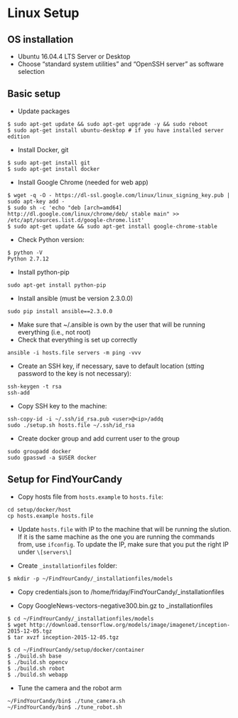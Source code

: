Linux Setup
===

## OS installation
- Ubuntu 16.04.4 LTS Server or Desktop
- Choose “standard system utilities” and “OpenSSH server” as software selection

## Basic setup

- Update packages
```
$ sudo apt-get update && sudo apt-get upgrade -y && sudo reboot
$ sudo apt-get install ubuntu-desktop # if you have installed server edition
```

- Install Docker, git
```
$ sudo apt-get install git
$ sudo apt-get install docker
```

- Install Google Chrome (needed for web app)
```
$ wget -q -O - https://dl-ssl.google.com/linux/linux_signing_key.pub | sudo apt-key add - 
$ sudo sh -c 'echo "deb [arch=amd64] http://dl.google.com/linux/chrome/deb/ stable main" >> /etc/apt/sources.list.d/google-chrome.list'
$ sudo apt-get update && sudo apt-get install google-chrome-stable
```

- Check Python version:
```
$ python -V
Python 2.7.12
```

- Install python-pip
```
sudo apt-get install python-pip
```

- Install ansible (must be version 2.3.0.0)
```
sudo pip install ansible==2.3.0.0
```

- Make sure that ~/.ansible is own by the user that will be running everything (i.e., not root)
- Check that everything is set up correctly
```
ansible -i hosts.file servers -m ping -vvv
```

- Create an SSH key, if necessary, save to default location (stting password to the key is not necessary):
```
ssh-keygen -t rsa
ssh-add
```

- Copy SSH key to the machine:
```
ssh-copy-id -i ~/.ssh/id_rsa.pub <user>@<ip>/addq
sudo ./setup.sh hosts.file ~/.ssh/id_rsa
```

- Create docker group and add current user to the group
```
sudo groupadd docker
sudo gpasswd -a $USER docker
```


## Setup for FindYourCandy
- Copy hosts file from `hosts.example` to `hosts.file`:
```
cd setup/docker/host
cp hosts.example hosts.file
```

- Update `hosts.file` with IP to the machine that will be running the slution. If it is the same machine as the one you are running the commands from, use ```ifconfig```. To update the IP, make sure that you put the right IP under `\[servers\]`

- Create `_installationfiles` folder:
```
$ mkdir -p ~/FindYourCandy/_installationfiles/models
```

- Copy credentials.json to /home/friday/FindYourCandy/_installationfiles

- Copy GoogleNews-vectors-negative300.bin.gz to _installationfiles
```
$ cd ~/FindYourCandy/_installationfiles/models
$ wget http://download.tensorflow.org/models/image/imagenet/inception-2015-12-05.tgz
$ tar xvzf inception-2015-12-05.tgz
```

```
$ cd ~/FindYourCandy/setup/docker/container
$ ./build.sh base
$ ./build.sh opencv
$ ./build.sh robot
$ ./build.sh webapp
```
- Tune the camera and the robot arm
```
~/FindYourCandy/bin$ ./tune_camera.sh
~/FindYourCandy/bin$ ./tune_robot.sh
```
